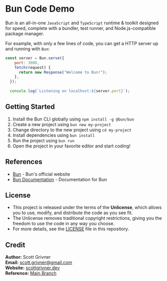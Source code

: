 # Bun Code Demo

Bun is an all-in-one `JavaScript` and `TypeScript` runtime & toolkit designed for speed, complete with a bundler, test runner, and Node.js-compatible package manager.

For example, with only a few lines of code, you can get a HTTP server up and running with `Bun`:
```javascript
const server = Bun.serve({
    port: 3000,
    fetch(request) {
      return new Response("Welcome to Bun!");
    },
  });
  
  console.log(`Listening on localhost:${server.port}`);
```

## Getting Started
1. Install the Bun CLI globally using `npm install -g @bun/bun`
2. Create a new project using `bun new my-project`
3. Change directory to the new project using `cd my-project`
4. Install dependencies using `bun install`
5. Run the project using `bun run`
6. Open the project in your favorite editor and start coding!

## References
- [Bun](https://bun.sh/) - Bun's official website
- [Bun Documentation](https://bun.sh/docs) - Documentation for Bun

## License
- This project is released under the terms of the **Unlicense**, which allows you to use, modify, and distribute the code as you see fit. 
- The Unlicense removes traditional copyright restrictions, giving you the freedom to use the code in any way you choose.
- For more details, see the [LICENSE](LICENSE) file in this repository.

## Credit
**Author:** Scott Grivner <br>
**Email:** scott.grivner@gmail.com <br>
**Website:** [scottgrivner.dev](https://www.scottgriv.dev) <br>
**Reference:** [Main Branch](https://github.com/scottgriv/bun-code_demo) <br>